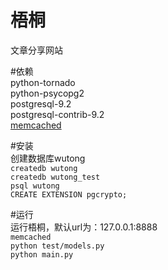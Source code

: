 梧桐
================
文章分享网站  

#依赖  
python-tornado  
python-psycopg2  
postgresql-9.2  
postgresql-contrib-9.2  
[memcached](http://memcached.org/)  

#安装  
创建数据库wutong  
`createdb wutong`  
`createdb wutong_test`  
`psql wutong`  
`CREATE EXTENSION pgcrypto;`  

#运行   
运行梧桐，默认url为：127.0.0.1:8888  
`memcached`  
`python test/models.py`  
`python main.py`  
